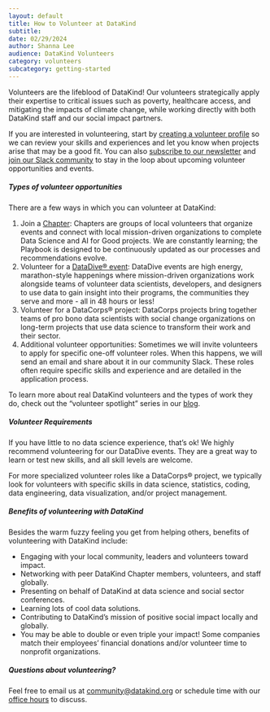 ```yaml
---
layout: default
title: How to Volunteer at DataKind
subtitle:
date: 02/29/2024
author: Shanna Lee
audience: DataKind Volunteers
category: volunteers
subcategory: getting-started
---
```


Volunteers are the lifeblood of DataKind! Our volunteers strategically apply their expertise to critical issues such as poverty, healthcare access, and mitigating the impacts of climate change, while working directly with both DataKind staff and our social impact partners.


If you are interested in volunteering, start by [creating a volunteer profile](https://datakind.rosterfy.com/login) so we can review your skills and experiences and let you know when projects arise that may be a good fit. You can also [subscribe to our newsletter](https://www.datakind.org/subscribe/) and [join our Slack community](https://dkcommunity.slack.com/join/shared_invite/zt-mkepgws6-Zo0v8UEfPiZl2xpSq91Mfg#/shared-invite/email) to stay in the loop about upcoming volunteer opportunities and events.


##### Types of volunteer opportunities


There are a few ways in which you can volunteer at DataKind:


1. Join a [Chapter](https://www.datakind.org/about-us/our-chapters/): Chapters are groups of local volunteers that organize events and connect with local mission\-driven organizations to complete Data Science and AI for Good projects. We are constantly learning; the Playbook is designed to be continuously updated as our processes and recommendations evolve.
2. Volunteer for a [DataDive® event](/volunteers/getting-started/data_dive_faqs): DataDive events are high energy, marathon\-style happenings where mission\-driven organizations work alongside teams of volunteer data scientists, developers, and designers to use data to gain insight into their programs, the communities they serve and more \- all in 48 hours or less!
3. Volunteer for a DataCorps® project: DataCorps projects bring together teams of pro bono data scientists with social change organizations on long\-term projects that use data science to transform their work and their sector.
4. Additional volunteer opportunities: Sometimes we will invite volunteers to apply for specific one\-off volunteer roles. When this happens, we will send an email and share about it in our community Slack. These roles often require specific skills and experience and are detailed in the application process.


To learn more about real DataKind volunteers and the types of work they do, check out the “volunteer spotlight” series in our [blog](https://www.datakind.org/blog/).



##### Volunteer Requirements


If you have little to no data science experience, that’s ok! We highly recommend volunteering for our DataDive events. They are a great way to learn or test new skills, and all skill levels are welcome.


For more specialized volunteer roles like a DataCorps® project, we typically look for volunteers with specific skills in data science, statistics, coding, data engineering, data visualization, and/or project management.


##### Benefits of volunteering with DataKind


Besides the warm fuzzy feeling you get from helping others, benefits of volunteering with DataKind include:


* Engaging with your local community, leaders and volunteers toward impact.
* Networking with peer DataKind Chapter members, volunteers, and staff globally.
* Presenting on behalf of DataKind at data science and social sector conferences.
* Learning lots of cool data solutions.
* Contributing to DataKind’s mission of positive social impact locally and globally.
* You may be able to double or even triple your impact! Some companies match their employees’ financial donations and/or volunteer time to nonprofit organizations.


##### Questions about volunteering?


Feel free to email us at community@datakind.org or schedule time with our [office hours](/volunteers/getting-started/office_hours) to discuss.
